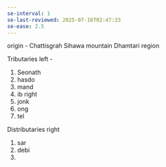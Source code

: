 ```yaml
---
se-interval: 1
se-last-reviewed: 2025-07-16T02:47:33
se-ease: 2.5
---
```

origin - Chattisgrah
Sihawa mountain
Dhamtari region


Tributaries
left -
1. Seonath
2. hasdo 
3. mand
4. ib
right
1. jonk
2. ong
3. tel

Distributaries
right
1. sar
2. debi
3. 